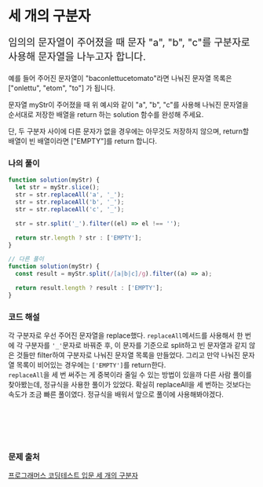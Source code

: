 # 세 개의 구분자

<p style='font-size: 20px'>임의의 문자열이 주어졌을 때 문자 "a", "b", "c"를 구분자로 사용해 문자열을 나누고자 합니다.

예를 들어 주어진 문자열이 "baconlettucetomato"라면 나눠진 문자열 목록은 ["onlettu", "etom", "to"] 가 됩니다.

문자열 myStr이 주어졌을 때 위 예시와 같이 "a", "b", "c"를 사용해 나눠진 문자열을 순서대로 저장한 배열을 return 하는 solution 함수를 완성해 주세요.

단, 두 구분자 사이에 다른 문자가 없을 경우에는 아무것도 저장하지 않으며, return할 배열이 빈 배열이라면 ["EMPTY"]를 return 합니다.</p>

### 나의 풀이

```javascript
function solution(myStr) {
  let str = myStr.slice();
  str = str.replaceAll('a', '_');
  str = str.replaceAll('b', '_');
  str = str.replaceAll('c', '_');

  str = str.split('_').filter((el) => el !== '');

  return str.length ? str : ['EMPTY'];
}

// 다른 풀이
function solution(myStr) {
  const result = myStr.split(/[a|b|c]/g).filter((a) => a);

  return result.length ? result : ['EMPTY'];
}
```

### 코드 해설

각 구분자로 우선 주어진 문자열을 replace했다. `replaceAll`메서드를 사용해서 한 번에 각 구분자를 `'_'`문자로 바꿔준 후, 이 문자를 기준으로 split하고 빈 문자열과 같지 않은 것들만 filter하여 구분자로 나눠진 문자열 목록을 만들었다.
그리고 만약 나눠진 문자열 목록이 비어있는 경우에는 `['EMPTY']`를 return한다.
<br />
`replaceAll`을 세 번 써주는 게 중복이라 줄일 수 있는 방법이 있을까 다른 사람 풀이를 찾아봤는데, 정규식을 사용한 풀이가 있었다. 확실히 replaceAll을 세 번하는 것보다는 속도가 조금 빠른 풀이였다.
정규식을 배워서 앞으로 풀이에 사용해봐야겠다.

<br />
<br />
<br />
<br />

### 문제 출처

<a href='https://school.programmers.co.kr/learn/courses/30/lessons/181862'>프로그래머스 코딩테스트 입문 세 개의 구분자</a>
